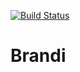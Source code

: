 [![Build Status](https://travis-ci.org/Automattic/_s.svg?branch=master)](https://travis-ci.org/Automattic/_s)

Brandi
===

